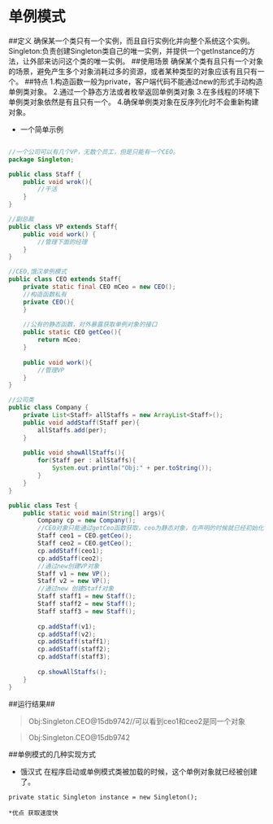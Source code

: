 单例模式
========
##定义
    确保某一个类只有一个实例，而且自行实例化并向整个系统这个实例。
    Singleton:负责创建Singleton类自己的唯一实例，并提供一个getInstance的方法，让外部来访问这个类的唯一实例。
##使用场景
    确保某个类有且只有一个对象的场景，避免产生多个对象消耗过多的资源，或者某种类型的对象应该有且只有一个。
##特点
    1.构造函数一般为private，客户端代码不能通过new的形式手动构造单例类对象。
    2.通过一个静态方法或者枚举返回单例类对象
    3.在多线程的环境下单例类对象依然是有且只有一个。
    4.确保单例类对象在反序列化时不会重新构建对象。
* 一个简单示例

```Java

//一个公司可以有几个VP，无数个员工，但是只能有一个CEO。
package Singleton;

public class Staff {
	public void wrok(){
		//干活
	}
}

//副总裁
public class VP extends Staff{
	public void work() {
		//管理下面的经理
	}
}

//CEO,饿汉单例模式
public class CEO extends Staff{
	private static final CEO mCeo = new CEO();
	//构造函数私有
	private CEO(){
	}
	
	//公有的静态函数，对外暴露获取单例对象的接口
	public static CEO getCeo(){
		return mCeo;
	}
	
	public void work(){
		//管理VP
	}
}

//公司类
public class Company {
	private List<Staff> allStaffs = new ArrayList<Staff>();
	public void addStaff(Staff per){
		allStaffs.add(per);
	}
	
	public void showAllStaffs(){
		for(Staff per : allStaffs){
			System.out.println("Obj:" + per.toString());
		}
	}
}

public class Test {
	public static void main(String[] args){
		Company cp = new Company();
		//CEO对象只能通过getCeo函数获取，ceo为静态对象，在声明的时候就已经初始化，保证了CEO的唯一性
		Staff ceo1 = CEO.getCeo();
		Staff ceo2 = CEO.getCeo();
		cp.addStaff(ceo1);
		cp.addStaff(ceo2);
		//通过new创建VP对象
		Staff v1 = new VP();
		Staff v2 = new VP();
		//通过new 创建Staff对象
		Staff staff1 = new Staff();
		Staff staff2 = new Staff();
		Staff staff3 = new Staff();
		
		cp.addStaff(v1);
		cp.addStaff(v2);
		cp.addStaff(staff1);
		cp.addStaff(staff2);
		cp.addStaff(staff3);
		
		cp.showAllStaffs();
	}
}
```
##运行结果##
>Obj:Singleton.CEO@15db9742//可以看到ceo1和ceo2是同一个对象

>Obj:Singleton.CEO@15db9742

##单例模式的几种实现方式
* 饿汉式
在程序启动或单例模式类被加载的时候，这个单例对象就已经被创建了。

`private static Singleton instance = new Singleton();`
	
	*优点 获取速度快	
